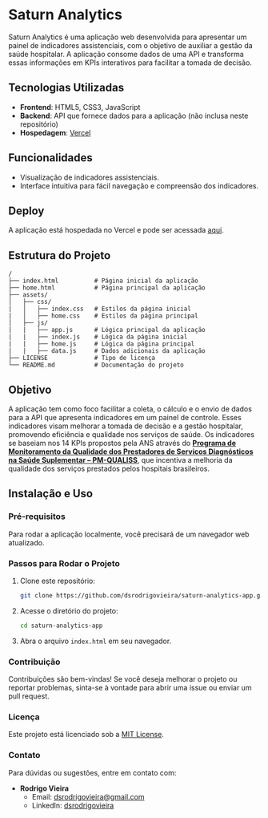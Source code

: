 # Saturn Analytics

Saturn Analytics é uma aplicação web desenvolvida para apresentar um painel de indicadores assistenciais, com o objetivo de auxiliar a gestão da saúde hospitalar. A aplicação consome dados de uma API e transforma essas informações em KPIs interativos para facilitar a tomada de decisão.

## Tecnologias Utilizadas

- **Frontend**: HTML5, CSS3, JavaScript
- **Backend**: API que fornece dados para a aplicação (não inclusa neste repositório)
- **Hospedagem**: [Vercel](https://vercel.com/)

## Funcionalidades

- Visualização de indicadores assistenciais.
- Interface intuitiva para fácil navegação e compreensão dos indicadores.

## Deploy

A aplicação está hospedada no Vercel e pode ser acessada [aqui](https://saturn-analytics.vercel.app).

## Estrutura do Projeto

```plaintext
/
├── index.html          # Página inicial da aplicação
├── home.html           # Página principal da aplicação
├── assets/             
│   ├── css/
|   │   ├── index.css   # Estilos da página inicial
|   │   ├── home.css    # Estilos da página principal
│   ├── js/
|   |   ├── app.js      # Lógica principal da aplicação
|   |   ├── index.js    # Lógica da página inicial
|   |   ├── home.js     # Lógica da página principal
|   |   ├── data.js     # Dados adicionais da aplicação
├── LICENSE             # Tipo de licença
└── README.md           # Documentação do projeto
```

## Objetivo

A aplicação tem como foco facilitar a coleta, o cálculo e o envio de dados para a API que apresenta indicadores em um painel de controle. Esses indicadores visam melhorar a tomada de decisão e a gestão hospitalar, promovendo eficiência e qualidade nos serviços de saúde. Os indicadores se baseiam nos 14 KPIs propostos pela ANS através do [**Programa de Monitoramento da Qualidade dos Prestadores de Serviços Diagnósticos na Saúde Suplementar – PM-QUALISS**](https://www.gov.br/ans/pt-br/assuntos/prestadores/qualiss-programa-de-qualificacao-dos-prestadores-de-servicos-de-saude-1), que incentiva a melhoria da qualidade dos serviços prestados pelos hospitais brasileiros.

## Instalação e Uso

### Pré-requisitos

Para rodar a aplicação localmente, você precisará de um navegador web atualizado.

### Passos para Rodar o Projeto

1. Clone este repositório:
   ```bash
   git clone https://github.com/dsrodrigovieira/saturn-analytics-app.git
   ```

2. Acesse o diretório do projeto:
   ```bash
   cd saturn-analytics-app
   ```

3. Abra o arquivo `index.html` em seu navegador.

### Contribuição
Contribuições são bem-vindas! Se você deseja melhorar o projeto ou reportar problemas, sinta-se à vontade para abrir uma issue ou enviar um pull request.

### Licença
Este projeto está licenciado sob a [MIT License](LICENSE).

### Contato
Para dúvidas ou sugestões, entre em contato com:
- **Rodrigo Vieira**
    - Email: dsrodrigovieira@gmail.com
    - LinkedIn: [dsrodrigovieira](https://linkedin.com/in/dsrodrigovieira)
